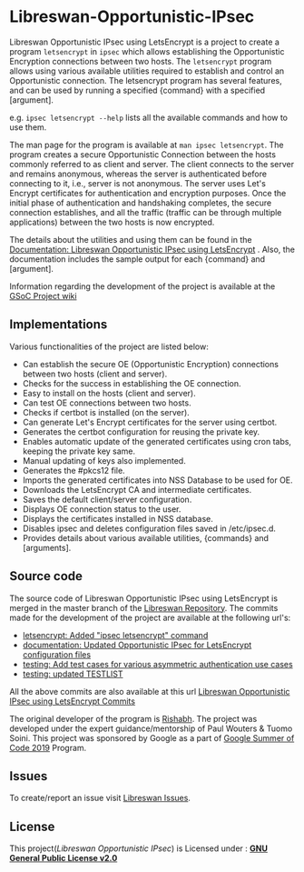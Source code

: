 # Libreswan-Opportunistic-IPsec

Libreswan Opportunistic IPsec using LetsEncrypt is a project to create a program `letsencrypt` in `ipsec` which allows establishing the Opportunistic Encryption connections between two hosts. The `letsencrypt` program allows using various available utilities required to establish and control an Opportunistic connection. The letsencrypt program has several features, and can be used by running a specified {command} with a specified [argument].

e.g. `ipsec letsencrypt --help` lists all the available commands and how to use them.

The man page for the program is available at `man ipsec letsencrypt`. The program creates a secure Opportunistic Connection between the hosts commonly referred to as client and server. The client connects to the server and remains anonymous, whereas the server is authenticated before connecting to it, i.e., server is not anonymous. The server uses Let's Encrypt certificates for authentication and encryption purposes. Once the initial phase of authentication and handshaking completes, the secure connection establishes, and all the traffic (traffic can be through multiple applications) between the two hosts is now encrypted.

The details about the utilities and using them can be found in the [Documentation: Libreswan Opportunistic IPsec using LetsEncrypt](https://libreswan.org/wiki/Documentation:_Libreswan_Opportunistic_IPsec_using_LetsEncrypt) . Also, the documentation includes the sample output for each {command} and [argument].

Information regarding the development of the project is available at the [GSoC Project wiki](https://libreswan.org/wiki/Libreswan_Opportunistic_IPsec_using_LetsEncrypt)

## Implementations

Various functionalities of the project are listed below:
* Can establish the secure OE (Opportunistic Encryption) connections between two hosts (client and server).
* Checks for the success in establishing the OE connection.
* Easy to install on the hosts (client and server).
* Can test OE connections between two hosts.
* Checks if certbot is installed (on the server).
* Can generate Let's Encrypt certificates for the server using certbot.
* Generates the certbot configuration for reusing the private key.
* Enables automatic update of the generated certificates using cron tabs, keeping the private key same.
* Manual updating of keys also implemented.
* Generates the #pkcs12 file.
* Imports the generated certificates into NSS Database to be used for OE.
* Downloads the LetsEncrypt CA and intermediate certificates.
* Saves the default client/server configuration.
* Displays OE connection status to the user.
* Displays the certificates installed in NSS database.
* Disables ipsec and deletes configuration files saved in /etc/ipsec.d.
* Provides details about various available utilities, {commands} and [arguments].

## Source code

The source code of Libreswan Opportunistic IPsec using LetsEncrypt is merged in the master branch of the [Libreswan Repository](https://github.com/libreswan/libreswan). The commits made for the development of the project are available at the following url's:

* [letsencrypt: Added "ipsec letsencrypt" command](https://github.com/libreswan/libreswan/commit/e9ecb49534310336e800c7a90fd03f5a86c2d699)
* [documentation: Updated Opportunistic IPsec for LetsEncrypt configuration files](https://github.com/libreswan/libreswan/commit/1de84ec1777bd8f776f565ae6e7153d3390248bf)
* [testing: Add test cases for various asymmetric authentication use cases](https://github.com/libreswan/libreswan/commit/03cfc61175c5d250adf40934ed28aa5c4d9c2254)
* [testing: updated TESTLIST](https://github.com/libreswan/libreswan/commit/ede549206262b8846f7d73d53fc2f87b2e7782ba)

All the above commits are also available at this url [Libreswan Opportunistic IPsec using LetsEncrypt Commits](https://github.com/libreswan/libreswan/commits?author=Rishabh04-02) 

The original developer of the program is [Rishabh](https://github.com/Rishabh04-02). The project was developed under the expert guidance/mentorship of Paul Wouters & Tuomo Soini. This project was sponsored by Google as a part of [Google Summer of Code 2019](https://summerofcode.withgoogle.com/) Program. 

## Issues
To create/report an issue visit [Libreswan Issues](https://github.com/libreswan/libreswan/issues).

## License
This project(*Libreswan Opportunistic IPsec*) is Licensed under : [**GNU General Public License v2.0**](https://github.com/libreswan/libreswan/blob/master/LICENSE)
